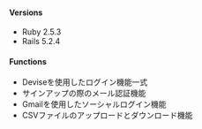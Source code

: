 #### Versions
- Ruby 2.5.3
- Rails 5.2.4

#### Functions
- Deviseを使用したログイン機能一式
- サインアップの際のメール認証機能
- Gmailを使用したソーシャルログイン機能
- CSVファイルのアップロードとダウンロード機能
